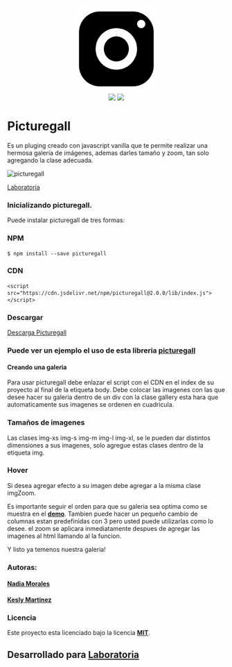 
<p align="center">
	<img src="demo/assets/img/logo.png" width="200px" height="200px">
	<br/>
	<img src="https://img.shields.io/apm/l/vim-mode.svg">
	<img src="https://img.shields.io/npm/v/@cycle/core.svg">
</p>

# Picturegall
 Es un pluging creado con javascript vanilla que te permite realizar una hermosa galería de imágenes, ademas darles tamaño y zoom, tan    solo agregando la clase adecuada.

![picturegall](https://user-images.githubusercontent.com/32284135/37880277-0ad31e4c-305c-11e8-82f7-7919b3ed3c57.png)

[Laboratoria](http://laboratoria.la)

### Inicializando picturegall.
 Puede instalar picturegall de tres formas:
 
### NPM 
	$ npm install --save picturegall

### CDN 
	<script src="https://cdn.jsdelivr.net/npm/picturegall@2.0.0/lib/index.js"></script>

### Descargar
 <a href="https://github.com/NadiaMorales/Library/files/1849864/picturegall.zip" download role="button">Descarga Picturegall</a>

### Puede ver un ejemplo el uso de esta libreria [picturegall](https://NadiaMorales.github.io/Library/)

#### Creando una galeria
 Para usar picturegall debe enlazar el script con el CDN en el index de su proyecto al final de la etiqueta body.
Debe colocar las imagenes con las que desee hacer su galeria  dentro de un div con la clase gallery esta hara que automaticamente sus  imagenes se ordenen en cuadricula.

### Tamaños de imagenes

 Las clases img-xs img-s img-m  img-l img-xl, se le pueden dar distintos dimensiones a sus imagenes, solo agregue estas clases dentro de la etiqueta img. 

### Hover 

 Si desea agregar efecto a su imagen debe agregar a la misma clase imgZoom. 

Es importante seguir el orden para que su galeria sea optima como se muestra en el [**demo**](https://NadiaMorales.github.io/Library/). Tambien puede hacer un pequeño cambio de columnas estan predefinidas con 3 pero usted puede utilizarlas como lo desee. el zoom se aplicara inmediatamente despues de agregar las imagenes al html llamando al la funcion. 

Y listo ya temenos nuestra galeria!

### Autoras: 
#### [Nadia Morales](https://github.com/NadiaMorales)
#### [Kesly Martinez](https://github.com/keslymartinez)


### Licencia 
 Este proyecto esta licenciado bajo la licencia [**MIT**](https://opensource.org/licenses/MIT).

## Desarrollado para [Laboratoria](http://laboratoria.la)
